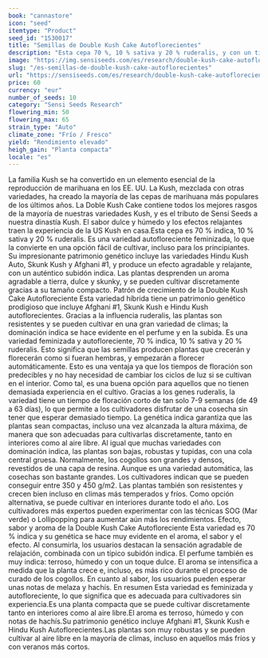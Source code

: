 ```yaml
---
book: "cannastore"
icon: "seed"
itemtype: "Product"
seed_id: "1530017"
title: "Semillas de Double Kush Cake Autoflorecientes"
description: "Esta cepa 70 %, 10 % sativa y 20 % ruderalis, y con un tiempo de floración rápido, se cultiva en la mayoría de climas. Su efecto es relajante y calmado."
image: "https://img.sensiseeds.com/es/research/double-kush-cake-autoflorecientes-image.png"
slug: "/es-semillas-de-double-kush-cake-autoflorecientes"
url: "https://sensiseeds.com/es/research/double-kush-cake-autoflorecientes?a_aid=cannastore"
price: 60
currency: "eur"
number_of_seeds: 10
category: "Sensi Seeds Research"
flowering_min: 50
flowering_max: 65
strain_type: "Auto"
climate_zone: "Frío / Fresco"
yield: "Rendimiento elevado"
heigh_gain: "Planta compacta"
locale: "es"
---
```

La familia Kush se ha convertido en un elemento esencial de la reproducción de marihuana en los EE. UU. La Kush, mezclada con otras variedades, ha creado la mayoría de las cepas de marihuana más populares de los últimos años. La Doble Kush Cake contiene todos los mejores rasgos de la mayoría de nuestras variedades Kush, y es el tributo de Sensi Seeds a nuestra dinastía Kush. El sabor dulce y húmedo y los efectos relajantes traen la experiencia de la US Kush en casa.Esta cepa es 70 % indica, 10 % sativa y 20 % ruderalis. Es una variedad autofloreciente feminizada, lo que la convierte en una opción fácil de cultivar, incluso para los principiantes. Su impresionante patrimonio genético incluye las variedades Hindu Kush Auto, Skunk Kush y Afghani #1, y produce un efecto agradable y relajante, con un auténtico subidón indica. Las plantas desprenden un aroma agradable a tierra, dulce y skunky, y se pueden cultivar discretamente gracias a su tamaño compacto. Patrón de crecimiento de la Double Kush Cake Autofloreciente Esta variedad híbrida tiene un patrimonio genético prodigioso que incluye Afghani #1, Skunk Kush e Hindu Kush autoflorecientes. Gracias a la influencia ruderalis, las plantas son resistentes y se pueden cultivar en una gran variedad de climas; la dominación indica se hace evidente en el perfume y en la subida. Es una variedad feminizada y autofloreciente, 70 % indica, 10 % sativa y 20 % ruderalis. Esto significa que las semillas producen plantas que crecerán y florecerán como si fueran hembras, y empezarán a florecer automáticamente. Esto es una ventaja ya que los tiempos de floración son predecibles y no hay necesidad de cambiar los ciclos de luz si se cultivan en el interior. Como tal, es una buena opción para aquellos que no tienen demasiada experiencia en el cultivo. Gracias a los genes ruderalis, la variedad tiene un tiempo de floración corto de tan solo 7-9 semanas (de 49 a 63 días), lo que permite a los cultivadores disfrutar de una cosecha sin tener que esperar demasiado tiempo. La genética indica garantiza que las plantas sean compactas, incluso una vez alcanzada la altura máxima, de manera que son adecuadas para cultivarlas discretamente, tanto en interiores como al aire libre. Al igual que muchas variedades con dominación indica, las plantas son bajas, robustas y tupidas, con una cola central gruesa. Normalmente, los cogollos son grandes y densos, revestidos de una capa de resina. Aunque es una variedad automática, las cosechas son bastante grandes. Los cultivadores indican que se pueden conseguir entre 350 y 450 g/m2. Las plantas también son resistentes y crecen bien incluso en climas más temperados y fríos. Como opción alternativa, se puede cultivar en interiores durante todo el año. Los cultivadores más expertos pueden experimentar con las técnicas SOG (Mar verde) o Lollipopping para aumentar aún más los rendimientos. Efecto, sabor y aroma de la Double Kush Cake Autofloreciente Esta variedad es 70 % indica y su genética se hace muy evidente en el aroma, el sabor y el efecto. Al consumirla, los usuarios destacan la sensación agradable de relajación, combinada con un típico subidón indica. El perfume también es muy indica: terroso, húmedo y con un toque dulce. El aroma se intensifica a medida que la planta crece e, incluso, es más rico durante el proceso de curado de los cogollos. En cuanto al sabor, los usuarios pueden esperar unas notas de melaza y hachís. En resumen Esta variedad es feminizada y autofloreciente, lo que significa que es adecuada para cultivadores sin experiencia.Es una planta compacta que se puede cultivar discretamente tanto en interiores como al aire libre.El aroma es terroso, húmedo y con notas de hachís.Su patrimonio genético incluye Afghani #1, Skunk Kush e Hindu Kush Autoflorecientes.Las plantas son muy robustas y se pueden cultivar al aire libre en la mayoría de climas, incluso en aquellos más fríos y con veranos más cortos.
